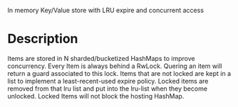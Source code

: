 In memory Key/Value store with LRU expire and concurrent access


# Description

Items are stored in N sharded/bucketized HashMaps to improve concurrency.  Every Item is
always behind a RwLock.  Quering an item will return a guard associated to this lock.
Items that are not locked are kept in a list to implement a least-recent-used expire
policy.  Locked items are removed from that lru list and put into the lru-list when they
become unlocked.  Locked Items will not block the hosting HashMap.


